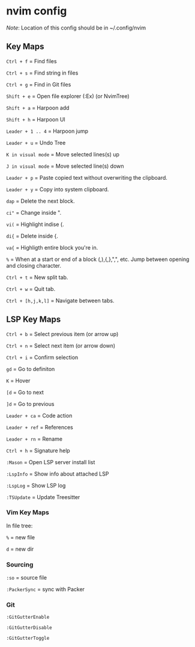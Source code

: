 # nvim config

*Note*: Location of this config should be in ~/.config/nvim

## Key Maps
```Ctrl + f``` = Find files

```Ctrl + s``` = Find string in files

```Ctrl + g``` = Find in Git files

```Shift + e``` = Open file explorer (:Ex) (or NvimTree)

```Shift + a``` = Harpoon add

```Shift + h``` = Harpoon UI

```Leader + 1 .. 4``` = Harpoon jump

```Leader + u``` = Undo Tree

```K in visual mode``` = Move selected lines(s) up

```J in visual mode``` = Move selected line(s) down

```Leader + p``` = Paste copied text without overwriting the clipboard.

```Leader + y``` = Copy into system clipboard.

```dap``` = Delete the next block.

```ci"``` = Change inside ".

```vi(``` = Highlight indise (.

```di{``` = Delete inside {.

```va{``` = Highligth entire block you're in.

```%``` = When at a start or end of a block (,),{,},",", etc. Jump between opening and closing character.

```Ctrl + t``` = New split tab.

```Ctrl + w``` = Quit tab.

```Ctrl + [h,j,k,l]``` = Navigate between tabs.

## LSP Key Maps
```Ctrl + b``` = Select previous item (or arrow up)

```Ctrl + n``` = Select next item (or arrow down)

```Ctrl + i``` = Confirm selection

```gd``` = Go to definiton

```K``` = Hover

```[d``` = Go to next

```]d``` = Go to previous

```Leader + ca``` = Code action

```Leader + ref``` = References

```Leader + rn``` = Rename

```Ctrl + h``` = Signature help

```:Mason``` = Open LSP server install list

```:LspInfo``` = Show info about attached LSP

```:LspLog``` = Show LSP log

```:TSUpdate``` = Update Treesitter

### Vim Key Maps
In file tree:

```%``` = new file

```d``` = new dir

### Sourcing
```:so``` = source file

```:PackerSync``` = sync with Packer

### Git
```:GitGutterEnable```

```:GitGutterDisable```

```:GitGutterToggle```
